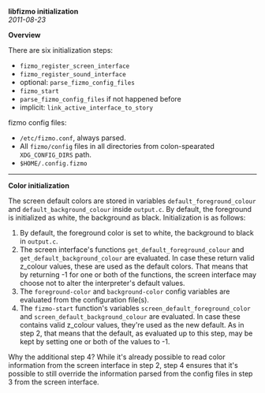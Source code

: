 

**libfizmo initialization**  
_2011-08-23_




**Overview**


There are six initialization steps:


 - `fizmo_register_screen_interface`
 - `fizmo_register_sound_interface`
 - optional: `parse_fizmo_config_files`
 - `fizmo_start`
 - `parse_fizmo_config_files` if not happened before
 - implicit: `link_active_interface_to_story`


fizmo config files:


 - `/etc/fizmo.conf`, always parsed.
 - All `fizmo/config` files in all directories from colon-spearated `XDG_CONFIG_DIRS` path.
 - `$HOME/.config.fizmo`


---

**Color initialization**


The screen default colors are stored in variables `default_foreground_colour` and `default_background_colour` inside `output.c`. By default, the foreground is initialized as white, the background as black. Initialization is as follows:


 1. By default, the foreground color is set to white, the background to black in `output.c`.
 2. The screen interface's functions `get_default_foreground_colour` and `get_default_background_colour` are evaluated. In case these return valid z_colour values, these are used as the default colors. That means that by returning -1 for one or both of the functions, the screen interface may choose not to alter the interpreter's default values.
 3. The `foreground-color` and `background-color` config variables are evaluated from the configuration file(s).
 4. The `fizmo-start` function's variables `screen_default_foreground_color` and `screen_default_background_colour` are evaluated. In case these contains valid z_colour values, they're used as the new default. As in step 2, that means that the default, as evaluated up to this step, may be kept by setting one or both of the values to -1.


Why the additional step 4? While it's already possible to read color information from the screen interface in step 2, step 4 ensures that it's possible to still override the information parsed from the config files in step 3 from the screen interface.

